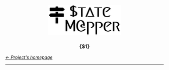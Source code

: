 <div align="center" id="top">
	<a href="https://github.com/StateMapper/StateMapper#top" title="Go to the project's homepage"><img src="https://github.com/StateMapper/StateMapper/blob/master/documentation/logo/logo-manuals.png" /></a><br>
	<h3 align="center">{$1}</h3>
</div>

*[&larr; Project's homepage](https://github.com/StateMapper/StateMapper#top)*

-----
